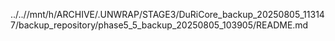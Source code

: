 ../..//mnt/h/ARCHIVE/.UNWRAP/STAGE3/DuRiCore_backup_20250805_113147/backup_repository/phase5_5_backup_20250805_103905/README.md